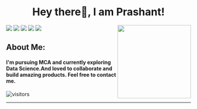<!--
**prashantlv/prashantlv** is a ✨ _special_ ✨ repository because its `README.md` (this file) appears on your GitHub profile.

Here are some ideas to get you started:

- 🔭 I’m currently working on ...
- 🌱 I’m currently learning ...
- 👯 I’m looking to collaborate on ...
- 🤔 I’m looking for help with ...
- 💬 Ask me about ...
- 📫 How to reach me: ...
- 😄 Pronouns: ...
- ⚡ Fun fact: ...
-->
<h1 align= "center"><b>Hey there👋, I am Prashant!</b></h1>

<img align='right' src='https://user-images.githubusercontent.com/5713670/87202985-820dcb80-c2b6-11ea-9f56-7ec461c497c3.gif' width='200"'>

[![](https://img.shields.io/badge/Twitter-prashant3302-blue)](https://twitter.com/prashant3302)
[![](https://img.shields.io/badge/LinkedIn-Prashant-blue)](https://www.linkedin.com/in/prashantshukla15)
[![](https://img.shields.io/badge/HackerRank-prashantshukla-brightgreen)](https://www.hackerrank.com/prashantshukla15)
[![](https://img.shields.io/badge/Gmail-shukla.prashant689@gmail.com-red)](mailto:shukla.prashant689@gmail.com)
[![](https://img.shields.io/badge/Website-prashantshukla.me-important)](https://www.prashant-shukla.me)

## About Me:
<h4>I'm pursuing MCA and currently exploring Data Science.And loved to collaborate and build amazing products.
Feel free to contact me.</h4>
<!--
![Prashant's github stats](https://github-readme-stats.vercel.app/api?username=prashantlv&hide=["issues"]&show_icons=true) -->

![visitors](https://visitor-badge.glitch.me/badge?page_id=prashantlv.prashantlv)

---

